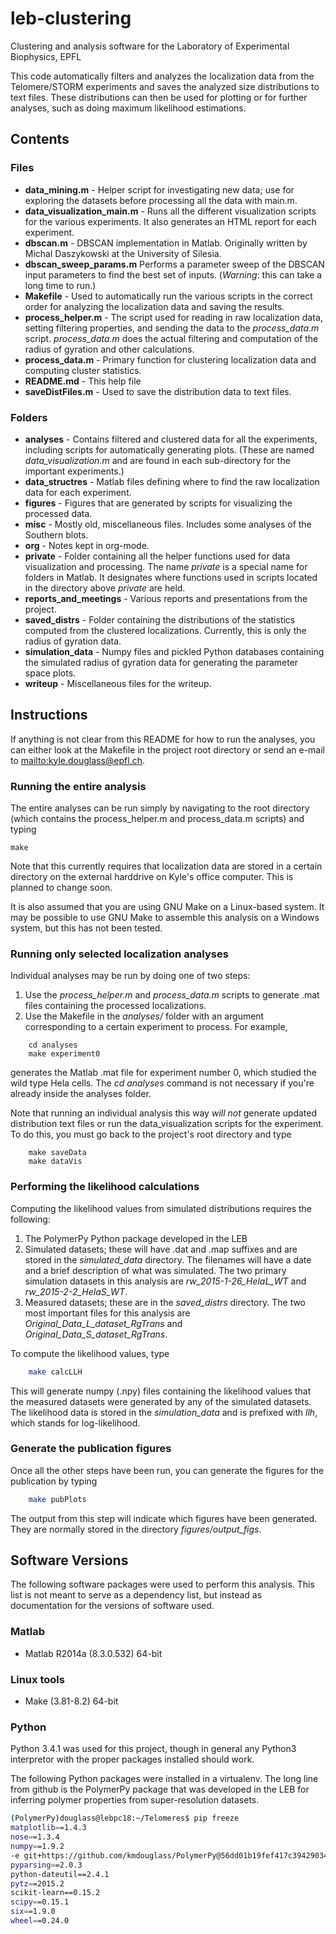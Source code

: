 leb-clustering
==============

Clustering and analysis software for the Laboratory of Experimental
Biophysics, EPFL

This code automatically filters and analyzes the localization data
from the Telomere/STORM experiments and saves the analyzed size
distributions to text files. These distributions can then be used for
plotting or for further analyses, such as doing maximum likelihood
estimations.

## Contents ##
### Files ###
+ **data_mining.m** - Helper script for investigating new data; use
  for exploring the datasets before processing all the data with
  main.m.
+ **data_visualization_main.m** - Runs all the different visualization
  scripts for the various experiments. It also generates an HTML
  report for each experiment.
+ **dbscan.m** - DBSCAN implementation in Matlab. Originally written
  by Michal Daszykowski at the University of Silesia.
+ **dbscan_sweep_params.m** Performs a parameter sweep of the DBSCAN
  input parameters to find the best set of inputs. (_Warning_: this
  can take a long time to run.)
+ **Makefile** - Used to automatically run the various scripts in the
  correct order for analyzing the localization data and saving the
  results.
+ **process\_helper.m** - The script used for reading in raw
  localization data, setting filtering properties, and sending the
  data to the *process\_data.m* script. *process\_data.m* does the
  actual filtering and computation of the radius of gyration and other
  calculations.
+ **process_data.m** - Primary function for clustering localization
  data and computing cluster statistics.
+ **README.md** - This help file
+ **saveDistFiles.m** - Used to save the distribution data to text
  files.

### Folders ###
+ **analyses** - Contains filtered and clustered data for all the
  experiments, including scripts for automatically generating
  plots. (These are named *data_visualization.m* and are found in each
  sub-directory for the important experiments.)
+ **data_structres** - Matlab files defining where to find the raw
  localization data for each experiment.
+ **figures** - Figures that are generated by scripts for visualizing
  the processed data.
+ **misc** - Mostly old, miscellaneous files. Includes some analyses
  of the Southern blots.
+ **org** - Notes kept in org-mode.
+ **private** - Folder containing all the helper functions used for
  data visualization and processing. The name _private_ is a special
  name for folders in Matlab. It designates where functions used in
  scripts located in the directory above _private_ are held.
+ **reports\_and\_meetings** - Various reports and presentations from
  the project.
+ **saved_distrs** - Folder containing the distributions of the
  statistics computed from the clustered localizations. Currently,
  this is only the radius of gyration data.
+ **simulation_data** - Numpy files and pickled Python databases
  containing the simulated radius of gyration data for generating the
  parameter space plots.
+ **writeup** - Miscellaneous files for the writeup.

## Instructions ##

If anything is not clear from this README for how to run the analyses,
you can either look at the Makefile in the project root directory or
send an e-mail to <mailto:kyle.douglass@epfl.ch>.

### Running the entire analysis ###

The entire analyses can be run simply by navigating to the root
directory (which contains the process\_helper.m and process\_data.m
scripts) and typing

	make

Note that this currently requires that localization data are stored in
a certain directory on the external harddrive on Kyle's office
computer. This is planned to change soon.

It is also assumed that you are using GNU Make on a Linux-based
system. It may be possible to use GNU Make to assemble this analysis
on a Windows system, but this has not been tested.

### Running only selected localization analyses
Individual analyses may be run by doing one of two steps:

1. Use the *process\_helper.m* and *process\_data.m* scripts to
   generate .mat files containing the processed localizations.
2. Use the Makefile in the _analyses/_ folder with an argument
   corresponding to a certain experiment to process. For example,

```
	cd analyses
	make experiment0
```

   generates the Matlab .mat file for experiment number 0, which
   studied the wild type Hela cells. The *cd analyses* command is not
   necessary if you're already inside the analyses folder.

   Note that running an individual analysis this way _will not_
   generate updated distribution text files or run the
   data_visualization scripts for the experiment. To do this, you must
   go back to the project's root directory and type

```
	make saveData
	make dataVis
```

### Performing the likelihood calculations ###

Computing the likelihood values from simulated distributions requires
the following:

1. The PolymerPy Python package developed in the LEB
2. Simulated datasets; these will have .dat and .map suffixes and are
   stored in the *simulated_data* directory. The filenames will have
   a date and a brief description of what was simulated. The two
   primary simulation datasets in this analysis are
   *rw\_2015-1-26\_HelaL\_WT* and *rw\_2015-2-2\_HelaS\_WT*.
3. Measured datasets; these are in the *saved_distrs* directory. The
   two most important files for this analysis are
   *Original\_Data\_L\_dataset\_RgTrans* and
   *Original\_Data\_S\_dataset\_RgTrans*.

To compute the likelihood values, type

```sh
	make calcLLH
```

This will generate numpy (.npy) files containing the likelihood values
that the measured datasets were generated by any of the simulated
datasets. The likelihood data is stored in the *simulation\_data* and
is prefixed with *llh*, which stands for log-likelihood.

### Generate the publication figures ###

Once all the other steps have been run, you can generate the figures
for the publication by typing

```sh
	make pubPlots
```

The output from this step will indicate which figures have been
generated. They are normally stored in the directory
*figures/output_figs*.

## Software Versions ##

The following software packages were used to perform this
analysis. This list is not meant to serve as a dependency list, but
instead as documentation for the versions of software used.

### Matlab

+ Matlab R2014a (8.3.0.532) 64-bit

### Linux tools

+ Make (3.81-8.2) 64-bit

### Python

Python 3.4.1 was used for this project, though in general any Python3
interpretor with the proper packages installed should work.

The following Python packages were installed in a virtualenv. The long
line from github is the PolymerPy package that was developed in the
LEB for inferring polymer properties from super-resolution datasets.

```sh
(PolymerPy)douglass@lebpc18:~/Telomeres$ pip freeze
matplotlib==1.4.3
nose==1.3.4
numpy==1.9.2
-e git+https://github.com/kmdouglass/PolymerPy@56dd01b19fef417c39429034285faf91119c9b15#egg=PolymerPy-master
pyparsing==2.0.3
python-dateutil==2.4.1
pytz==2015.2
scikit-learn==0.15.2
scipy==0.15.1
six==1.9.0
wheel==0.24.0
```
